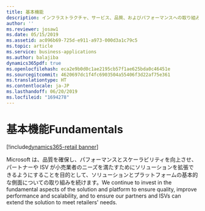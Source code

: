 ```yaml
---
title: 基本機能
description: インフラストラクチャ、サービス、品質、およびパフォーマンスへの取り組み
author: ''
ms.reviewer: josaw1
ms.date: 05/15/2019
ms.assetid: ac096b69-725d-e911-a973-000d3a1c79c5
ms.topic: article
ms.service: business-applications
ms.author: balajiba
dynamics365pdf: true
ms.openlocfilehash: eca2e9b0d0c1ae2195cb57f1ae625bda0c46451e
ms.sourcegitcommit: 4620697dc1f4fc6903504a55406f3d22af75e361
ms.translationtype: HT
ms.contentlocale: ja-JP
ms.lasthandoff: 06/20/2019
ms.locfileid: "1694278"
---
```

# <a name="fundamentals"></a><span data-ttu-id="e436e-103">基本機能</span><span class="sxs-lookup"><span data-stu-id="e436e-103">Fundamentals</span></span>

[!include[dynamics365-retail banner](../includes/dynamics365-retail.md)]

<span data-ttu-id="e436e-104">Microsoft は、品質を確保し、パフォーマンスとスケーラビリティを向上させ、パートナーや ISV が小売業者のニーズを満たすためにソリューションを拡張できるようにすることを目的として、ソリューションとプラットフォームの基本的な側面についての取り組みを続けます。</span><span class="sxs-lookup"><span data-stu-id="e436e-104">We continue to invest in the fundamental aspects of the solution and platform to ensure quality, improve performance and scalability, and to ensure our partners and ISVs can extend the solution to meet retailers' needs.</span></span> 
